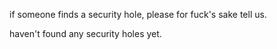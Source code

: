if someone finds a security hole, please for fuck's sake tell us.

haven't found any security holes yet.
